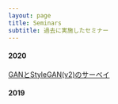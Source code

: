 ```yaml
---
layout: page
title: Seminars
subtitle: 過去に実施したセミナー
---
```


#### 2020
[GANとStyleGAN(v2)のサーベイ](http://localhost:4000/seminars/2020-05-10-gan)


#### 2019